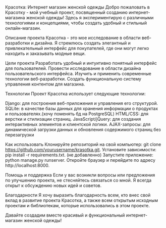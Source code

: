 
Красотка: Интернет магазин женской одежды
Добро пожаловать в Красотку - мой учебный проект, посвященный созданию интернет-магазина женской одежды! Здесь я экспериментирую с различными технологиями и концепциями, чтобы создать удобный и стильный онлайн-магазин.

Описание проекта
Красотка - это мое исследование в области веб-разработки и дизайна. Я стремлюсь создать элегантный и привлекательный интерфейс для покупателей, где они могут легко находить и заказывать модные вещи.

Цели проекта
Разработать удобный и интуитивно понятный интерфейс для пользователей.
Провести исследование в области дизайна пользовательского интерфейса.
Изучить и применить современные технологии веб-разработки.
Создать функциональную систему управления контентом для магазина.

Технологии
Проект Красотка использует следующие технологии:

Django: для построения веб-приложения и управления его структурой.
SQLite: в качестве базы данных для хранения информации о продуктах и пользователях.(хочу поменять бд на PostgreSQL)
HTML/CSS: для верстки и стилизации страниц.
JavaScript/jQuery: для создания интерактивных элементов и клиентской логики.
AJAX-запросы: для динамической загрузки данных и обновления содержимого страниц без перезагрузки

Как использовать
Клонируйте репозиторий на свой компьютер: git clone https://github.com/yourusername/krasotka.git.
Установите зависимости: pip install -r requirements.txt. (не добавленно)
Запустите приложение: python manage.py runserver.
Откройте браузер и перейдите по адресу http://localhost:8000.

Помощь и поддержка
Если у вас возникли вопросы или предложения по улучшению проекта, не стесняйтесь связаться со мной. Я всегда открыт к обсуждению новых идей и советов.

Благодарности
Я хочу выразить благодарность всем, кто внес свой вклад в развитие проекта Красотка, а также всем открытым исходным проектам и библиотекам, которые использовались в этом проекте.

Давайте создадим вместе красивый и функциональный интернет-магазин женской одежды!

